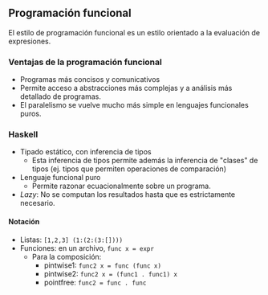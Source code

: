 
## Programación funcional
El estilo de programación funcional es un estilo orientado a la evaluación de expresiones.


### Ventajas de la programación funcional
- Programas más concisos y comunicativos
- Permite acceso a abstracciones más complejas y a análisis más detallado de programas.
- El paralelismo se vuelve mucho más simple en lenguajes funcionales puros. 

### Haskell
- Tipado estático, con inferencia de tipos
	- Esta inferencia de tipos permite además la inferencia de "clases" de tipos (ej. tipos que permiten operaciones de comparación)
- Lenguaje funcional puro
	- Permite razonar ecuacionalmente sobre un programa.
- _Lazy_: No se computan los resultados hasta que es estrictamente necesario.


#### Notación
- Listas: `[1,2,3] (1:(2:(3:[])))`
- Funciones: en un archivo, 
	`func x = expr`
	- Para la composición:
		- pintwise1: `func2 x = func (func x)`
		- pintwise2: `func2 x = (func1 . func1) x`
		- pointfree: `func2 = func . func`

 